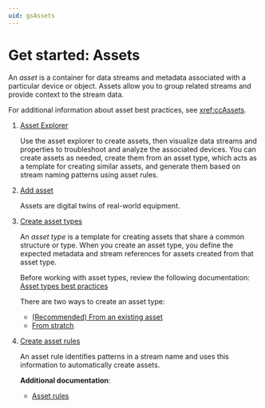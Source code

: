 ```yaml
---
uid: gsAssets
---
```


# Get started: Assets

An _asset_ is a container for data streams and metadata associated with a particular device or object. Assets allow you to group related streams and provide context to the stream data.

For additional information about asset best practices, see <xref:ccAssets>.

1. [Asset Explorer](xref:AssetExplorers)

    Use the asset explorer to create assets, then visualize data streams and properties to troubleshoot and analyze the associated devices. You can create assets as needed, create them from an asset type, which acts as a template for creating similar assets, and generate them based on stream naming patterns using asset rules.

1. [Add asset](xref:CreateConfigureAsset)

    Assets are digital twins of real-world equipment.

1. [Create asset types](xref:AssetTypes)

    An _asset type_ is a template for creating assets that share a common structure or type. When you create an asset type, you define the expected metadata and stream references for assets created from that asset type.

    Before working with asset types, review the following documentation: [Asset types best practices](xref:AssetTypes#asset-types-best-pratices)

    There are two ways to create an asset type:

   - [(Recommended) From an existing asset](xref:ConvertAssetToAssetType)
   - [From stratch](xref:CreateAssetTypeWithEditor)

1. [Create asset rules](xref:CreateAssetRules)

    An asset rule identifies patterns in a stream name and uses this information to automatically create assets.

    **Additional documentation**:

   - [Asset rules](xref:AssetRulesCC)
